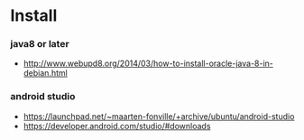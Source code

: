 # Install

### java8 or later
- http://www.webupd8.org/2014/03/how-to-install-oracle-java-8-in-debian.html

### android studio
- https://launchpad.net/~maarten-fonville/+archive/ubuntu/android-studio
- https://developer.android.com/studio/#downloads
